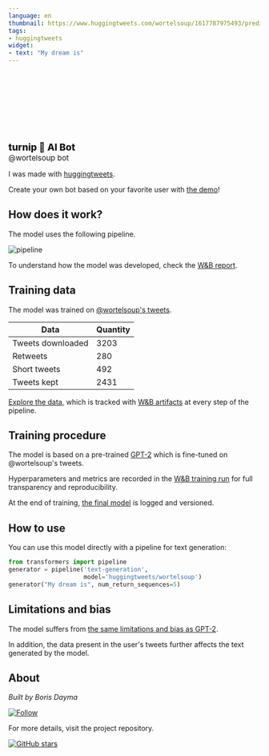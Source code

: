 ```yaml
---
language: en
thumbnail: https://www.huggingtweets.com/wortelsoup/1617787975493/predictions.png
tags:
- huggingtweets
widget:
- text: "My dream is"
---
```


<div>
<div style="width: 132px; height:132px; border-radius: 50%; background-size: cover; background-image: url('https://pbs.twimg.com/profile_images/1292884837468999686/9yJgjLUo_400x400.jpg')">
</div>
<div style="margin-top: 8px; font-size: 19px; font-weight: 800">turnip 🤖 AI Bot </div>
<div style="font-size: 15px">@wortelsoup bot</div>
</div>

I was made with [huggingtweets](https://github.com/borisdayma/huggingtweets).

Create your own bot based on your favorite user with [the demo](https://colab.research.google.com/github/borisdayma/huggingtweets/blob/master/huggingtweets-demo.ipynb)!

## How does it work?

The model uses the following pipeline.

![pipeline](https://github.com/borisdayma/huggingtweets/blob/master/img/pipeline.png?raw=true)

To understand how the model was developed, check the [W&B report](https://wandb.ai/wandb/huggingtweets/reports/HuggingTweets-Train-a-Model-to-Generate-Tweets--VmlldzoxMTY5MjI).

## Training data

The model was trained on [@wortelsoup's tweets](https://twitter.com/wortelsoup).

| Data | Quantity |
| --- | --- |
| Tweets downloaded | 3203 |
| Retweets | 280 |
| Short tweets | 492 |
| Tweets kept | 2431 |

[Explore the data](https://wandb.ai/wandb/huggingtweets/runs/3lswi6sv/artifacts), which is tracked with [W&B artifacts](https://docs.wandb.com/artifacts) at every step of the pipeline.

## Training procedure

The model is based on a pre-trained [GPT-2](https://huggingface.co/gpt2) which is fine-tuned on @wortelsoup's tweets.

Hyperparameters and metrics are recorded in the [W&B training run](https://wandb.ai/wandb/huggingtweets/runs/15hy9x0d) for full transparency and reproducibility.

At the end of training, [the final model](https://wandb.ai/wandb/huggingtweets/runs/15hy9x0d/artifacts) is logged and versioned.

## How to use

You can use this model directly with a pipeline for text generation:

```python
from transformers import pipeline
generator = pipeline('text-generation',
                     model='huggingtweets/wortelsoup')
generator("My dream is", num_return_sequences=5)
```

## Limitations and bias

The model suffers from [the same limitations and bias as GPT-2](https://huggingface.co/gpt2#limitations-and-bias).

In addition, the data present in the user's tweets further affects the text generated by the model.

## About

*Built by Boris Dayma*

[![Follow](https://img.shields.io/twitter/follow/borisdayma?style=social)](https://twitter.com/intent/follow?screen_name=borisdayma)

For more details, visit the project repository.

[![GitHub stars](https://img.shields.io/github/stars/borisdayma/huggingtweets?style=social)](https://github.com/borisdayma/huggingtweets)
